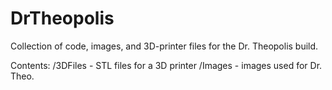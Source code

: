 # DrTheopolis
Collection of code, images, and 3D-printer files for the Dr. Theopolis build.

Contents:
/3DFiles - STL files for a 3D printer
/Images - images used for Dr. Theo.
